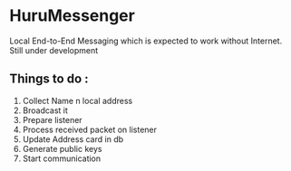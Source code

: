 # HuruMessenger
Local End-to-End Messaging which is expected to work without Internet. Still under development



## Things to do :

1. Collect Name n local address
2. Broadcast it
3. Prepare listener
4. Process received packet on listener
5. Update Address card in db
6. Generate public keys
7. Start communication


